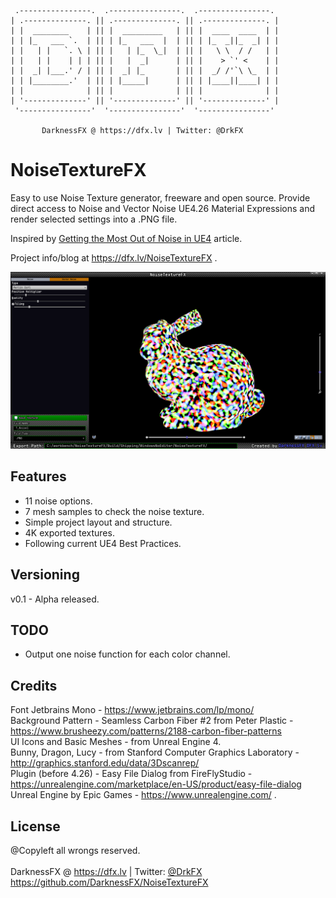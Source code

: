      .----------------.  .----------------.  .----------------. 
    | .--------------. || .--------------. || .--------------. |
    | |  ________    | || |  _________   | || |  ____  ____  | |
    | | |_   ___ `.  | || | |_   ___  |  | || | |_  _||_  _| | |
    | |   | |   `. \ | || |   | |_  \_|  | || |   \ \  / /   | |
    | |   | |    | | | || |   |  _|      | || |    > `' <    | |
    | |  _| |___.' / | || |  _| |_       | || |  _/ /'`\ \_  | |
    | | |________.'  | || | |_____|      | || | |____||____| | |
    | |              | || |              | || |              | |
    | '--------------' || '--------------' || '--------------' |
     '----------------'  '----------------'  '----------------' 

           DarknessFX @ https://dfx.lv | Twitter: @DrkFX

# NoiseTextureFX

Easy to use Noise Texture generator, freeware and open source. Provide direct access to Noise and Vector Noise UE4.26 Material Expressions and render selected settings into a .PNG file.<br>

Inspired by <a href="https://www.unrealengine.com/en-US/tech-blog/getting-the-most-out-of-noise-in-ue4">Getting the Most Out of Noise in UE4</a> article.<br>

Project info/blog at https://dfx.lv/NoiseTextureFX .

<img src="https://github.com/DarknessFX/NoiseTextureFX/blob/main/ContentRaw/NoiseTextureFX_screenshot.png" width="640px" />

## Features

- 11 noise options.
- 7 mesh samples to check the noise texture.
- Simple project layout and structure.
- 4K exported textures.
- Following current UE4 Best Practices.

## Versioning

v0.1 - Alpha released.

## TODO

- Output one noise function for each color channel.

## Credits

Font Jetbrains Mono - https://www.jetbrains.com/lp/mono/<br/>
Background Pattern - Seamless Carbon Fiber #2 from Peter Plastic - https://www.brusheezy.com/patterns/2188-carbon-fiber-patterns<br/>
UI Icons and Basic Meshes - from Unreal Engine 4.<br/>
Bunny, Dragon, Lucy - from Stanford Computer Graphics Laboratory - http://graphics.stanford.edu/data/3Dscanrep/<br/>
Plugin (before 4.26) - Easy File Dialog from FireFlyStudio - https://unrealengine.com/marketplace/en-US/product/easy-file-dialog<br/>
Unreal Engine by Epic Games - https://www.unrealengine.com/ .<br/>

## License

@Copyleft all wrongs reserved. <br/><br/>
DarknessFX @ <a href="https://dfx.lv" target="_blank">https://dfx.lv</a> | Twitter: <a href="https://twitter.com/DrkFX" target="_blank">@DrkFX</a> <br/>https://github.com/DarknessFX/NoiseTextureFX
